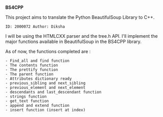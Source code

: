 **BS4CPP**

This project aims to translate the Python BeautifulSoup Library to C++. 

``ID: 2000072
Author: Diksha``

I will be using the HTMLCXX parser and the tree.h API. I'll implement the major functions available in BeautifulSoup in the BS4CPP library. 

As of now, the functions completed are :

    - Find_all and find function
    - The contents function
    - The prettify function
    - The parent function 
    - Attributes dictionary ready
    - previous_sibling and next_sibling 
    - previous_element and next_element
    - descendants and last_descendant function 
    - strings function
    - get_text function
    - append and extend function
    - insert function (insert at index)
